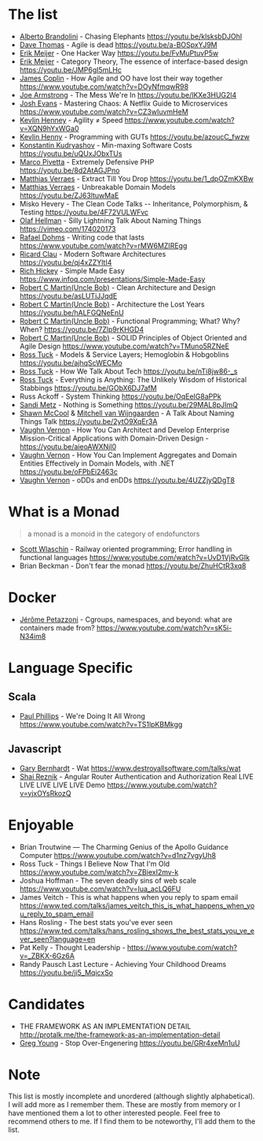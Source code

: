 # The list

- [Alberto Brandolini](https://twitter.com/ziobrando) - Chasing Elephants https://youtu.be/klsksbDJOhI
- [Dave Thomas](https://twitter.com/pragdave) - Agile is dead https://youtu.be/a-BOSpxYJ9M
- [Erik Meijer](https://twitter.com/headinthebox) - One Hacker Way https://youtu.be/FvMuPtuvP5w
- [Erik Meijer](https://twitter.com/headinthebox) - Category Theory, The essence of interface-based design https://youtu.be/JMP6gI5mLHc
- [James Coplin](https://twitter.com/jcoplien) - How Agile and OO have lost their way together https://www.youtube.com/watch?v=DOyNfmqwR98
- [Joe Armstrong](https://twitter.com/joeerl) - The Mess We're In https://youtu.be/lKXe3HUG2l4
- [Josh Evans](https://twitter.com/Ops_Engineering) - Mastering Chaos: A Netflix Guide to Microservices https://www.youtube.com/watch?v=CZ3wIuvmHeM
- [Kevlin Henney](https://twitter.com/KevlinHenney) - Agility ≠ Speed https://www.youtube.com/watch?v=XQN9hYxWGa0
- [Kevlin Henny](https://twitter.com/KevlinHenney) - Programming with GUTs https://youtu.be/azoucC_fwzw
- [Konstantin Kudryashov](https://twitter.com/everzet) - Min-maxing Software Costs https://youtu.be/uQUxJObxTUs
- [Marco Pivetta](https://twitter.com/Ocramius) - Extremely Defensive PHP https://youtu.be/8d2AtAGJPno
- [Matthias Verraes](https://twitter.com/mathiasverraes) - Extract Till You Drop https://youtu.be/1_dpOZmKXBw
- [Matthias Verraes](https://twitter.com/mathiasverraes) - Unbreakable Domain Models https://youtu.be/ZJ63ltuwMaE
- Misko Hevery - The Clean Code Talks -- Inheritance, Polymorphism, & Testing https://youtu.be/4F72VULWFvc
- [Olaf Hellman](https://twitter.com/olofhellman) - Silly Lightning Talk About Naming Things https://vimeo.com/174020173
- [Rafael Dohms](https://twitter.com/rdohms) - Writing code that lasts https://www.youtube.com/watch?v=rMW6MZIREgg
- [Ricard Clau](https://twitter.com/ricardclau) - Modern Software Architectures https://youtu.be/qj4xZZYltI4
- [Rich Hickey](https://twitter.com/richhickey) - Simple Made Easy https://www.infoq.com/presentations/Simple-Made-Easy
- [Robert C Martin(Uncle Bob)](https://twitter.com/unclebobmartin) - Clean Architecture and Design https://youtu.be/asLUTiJJqdE
- [Robert C Martin(Uncle Bob)](https://twitter.com/unclebobmartin) - Architecture the Lost Years https://youtu.be/hALFGQNeEnU
- [Robert C Martin(Uncle Bob)](https://twitter.com/unclebobmartin) - Functional Programming; What? Why? When? https://youtu.be/7Zlp9rKHGD4
- [Robert C Martin(Uncle Bob)](https://twitter.com/unclebobmartin) - SOLID Principles of Object Oriented and Agile Design https://www.youtube.com/watch?v=TMuno5RZNeE
- [Ross Tuck](https://twitter.com/rosstuck) - Models & Service Layers; Hemoglobin & Hobgoblins https://youtu.be/ajhqScWECMo
- [Ross Tuck](https://twitter.com/rosstuck) - How We Talk About Tech https://youtu.be/nTi8jw86-_s
- [Ross Tuck](https://twitter.com/rosstuck) - Everything is Anything: The Unlikely Wisdom of Historical Stabbings  https://youtu.be/GObX6DJ7afM
- Russ Ackoff - System Thinking https://youtu.be/OqEeIG8aPPk
- [Sandi Metz](https://twitter.com/sandimetz) - Nothing is Something https://youtu.be/29MAL8pJImQ
- [Shawn McCool](https://twitter.com/ShawnMcCool) & [Mitchell van Wijngaarden](https://twitter.com/mitchellvanw) - A Talk About Naming Things Talk https://youtu.be/2ytO9XqEr3A
- [Vaughn Vernon](https://twitter.com/VaughnVernon) - How You Can Architect and Develop Enterprise Mission-Critical Applications with Domain-Driven Design - https://youtu.be/aieoAWXNjl0
- [Vaughn Vernon](https://twitter.com/VaughnVernon) - How You Can Implement Aggregates and Domain Entities Effectively in Domain Models, with .NET https://youtu.be/oFPbEi2463c
- [Vaughn Vernon](https://twitter.com/VaughnVernon) - oDDs and enDDs https://youtu.be/4UZZjyQDgT8

# What is a Monad

> a monad is a monoid in the category of endofunctors

- [Scott Wlaschin](https://twitter.com/ScottWlaschin) - Railway oriented programming; Error handling in functional languages https://www.youtube.com/watch?v=UvD1VjRvGIk
- Brian Beckman - Don't fear the monad https://youtu.be/ZhuHCtR3xq8

# Docker

- [Jérôme Petazzoni](https://twitter.com/jpetazzo) - Cgroups, namespaces, and beyond: what are containers made from? https://www.youtube.com/watch?v=sK5i-N34im8

# Language Specific

## Scala

- [Paul Phillips](https://twitter.com/contrarivariant) - We're Doing It All Wrong https://www.youtube.com/watch?v=TS1lpKBMkgg

## Javascript

- [Gary Bernhardt](https://twitter.com/garybernhardt) - Wat https://www.destroyallsoftware.com/talks/wat
- [Shai Reznik](https://twitter.com/shai_reznik) - Angular Router Authentication and Authorization Real LIVE LIVE LIVE LIVE LIVE Demo  https://www.youtube.com/watch?v=yjxOYsRkozQ

# Enjoyable

- Brian Troutwine — The Charming Genius of the Apollo Guidance Computer https://www.youtube.com/watch?v=d1nz7vgyUh8
- Ross Tuck - Things I Believe Now That I'm Old https://www.youtube.com/watch?v=ZBiexI2mv-k
- Joshua Hoffman - The seven deadly sins of web scale https://www.youtube.com/watch?v=Iua_acLQ6FU
- James Veitch - This is what happens when you reply to spam email https://www.ted.com/talks/james_veitch_this_is_what_happens_when_you_reply_to_spam_email
- Hans Rosling - The best stats you've ever seen https://www.ted.com/talks/hans_rosling_shows_the_best_stats_you_ve_ever_seen?language=en
- Pat Kelly - Thought Leadership - https://www.youtube.com/watch?v=_ZBKX-6Gz6A
- Randy Pausch Last Lecture - Achieving Your Childhood Dreams https://youtu.be/ji5_MqicxSo

# Candidates

- THE FRAMEWORK AS AN IMPLEMENTATION DETAIL http://protalk.me/the-framework-as-an-implementation-detail
- [Greg Young](https://twitter.com/gregyoung) - Stop Over-Engenering https://youtu.be/GRr4xeMn1uU

# Note

This list is mostly incomplete and unordered (although slightly alphabetical). I will add more as I remember them. These are mostly from memory or I have mentioned them a lot to other interested people. Feel free to recommend others to me. If I find them to be noteworthy, I'll add them to the list.
